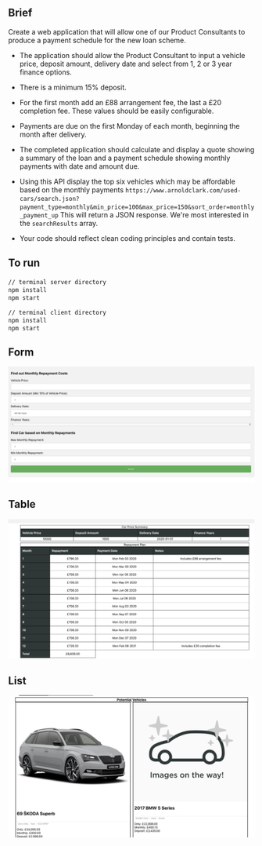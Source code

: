 
## Brief
 Create a web application that will allow one of our Product Consultants to produce a payment schedule for the new loan scheme.

* The application should allow the Product Consultant to input a vehicle price, deposit amount, delivery date and select from 1, 2 or 3 year finance options.

* There is a minimum 15% deposit.

* For the first month add an £88 arrangement fee, the last a £20 completion fee. These values should be easily configurable.

* Payments are due on the first Monday of each month, beginning the month after delivery.

* The completed application should calculate and display a quote showing a summary of the loan and a payment schedule showing monthly payments with date and amount due.

* Using this API display the top six vehicles which may be affordable based on the monthly payments `https://www.arnoldclark.com/used-cars/search.json?payment_type=monthly&min_price=100&max_price=150&sort_order=monthly_payment_up` This will return a JSON response. We're most interested in the `searchResults` array.

* Your code should reflect clean coding principles and contain tests.

## To run 

```
// terminal server directory
npm install
npm start
```
```
// terminal client directory
npm install
npm start
```

## Form
![](./readme/form.png)
## Table
![](./readme/table.png)
## List
![](./readme/list.png)

